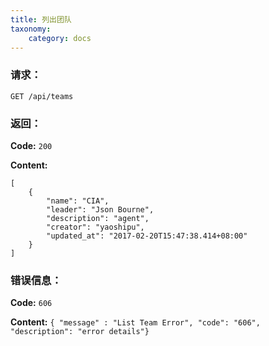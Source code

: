 ```yaml
---
title: 列出团队
taxonomy:
    category: docs
---
```


### 请求：

    GET /api/teams

### 返回：

**Code:** `200`

**Content:** 

```
[
    {
        "name": "CIA",
        "leader": "Json Bourne",
        "description": "agent",
        "creator": "yaoshipu",
        "updated_at": "2017-02-20T15:47:38.414+08:00"
    }
]
```

### 错误信息：

**Code:** `606`

**Content:** `{ "message" : "List Team Error", "code": "606", "description": "error details"}`